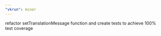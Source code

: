 ```yaml
---
"vkrun": minor
---
```


refactor setTranslationMessage function and create tests to achieve 100% test coverage
